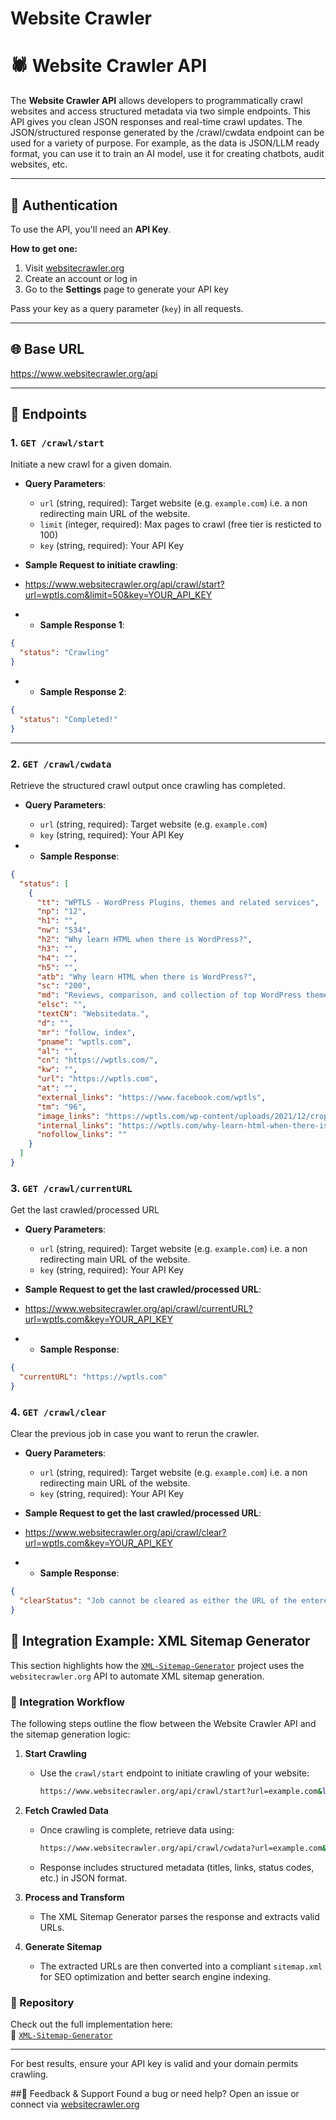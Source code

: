 # Website Crawler

# 🕷️ Website Crawler API

The **Website Crawler API** allows developers to programmatically crawl websites and access structured metadata via two simple endpoints. This API gives you clean JSON responses and real-time crawl updates. The JSON/structured response generated by the /crawl/cwdata endpoint can be used for a variety of purpose. For example, as the data is JSON/LLM ready format, you can use it to train an AI model, use it for creating chatbots, audit websites, etc.

---

## 🔐 Authentication

To use the API, you'll need an **API Key**.

**How to get one:**
1. Visit [websitecrawler.org](https://www.websitecrawler.org)
2. Create an account or log in
3. Go to the **Settings** page to generate your API key

Pass your key as a query parameter (`key`) in all requests.

---

## 🌐 Base URL

https://www.websitecrawler.org/api

---

## 📡 Endpoints

### 1. `GET /crawl/start`

Initiate a new crawl for a given domain.

- **Query Parameters**:
  - `url` (string, required): Target website (e.g. `example.com`) i.e. a non redirecting main URL of the website.
  - `limit` (integer, required): Max pages to crawl (free tier is resticted to 100)
  - `key` (string, required): Your API Key

- **Sample Request to initiate crawling**:

- https://www.websitecrawler.org/api/crawl/start?url=wptls.com&limit=50&key=YOUR_API_KEY

- - **Sample Response 1**:
```json
{
  "status": "Crawling"
}

```
- - **Sample Response 2**:

```json
{
  "status": "Completed!"
} 
```
---

### 2. `GET /crawl/cwdata`

Retrieve the structured crawl output once crawling has completed.

- **Query Parameters**:
  - `url` (string, required): Target website (e.g. `example.com`)
  - `key` (string, required): Your API Key

- - **Sample Response**:
```json
{
  "status": [
    {
      "tt": "WPTLS - WordPress Plugins, themes and related services",
      "np": "12",
      "h1": "",
      "nw": "534",
      "h2": "Why learn HTML when there is WordPress?",
      "h3": "",
      "h4": "",
      "h5": "",
      "atb": "Why learn HTML when there is WordPress?",
      "sc": "200",
      "md": "Reviews, comparison, and collection of top WordPress themes, plugins, related services, and useful WP tips.",
      "elsc": "",
      "textCN": "Websitedata.",
      "d": "",
      "mr": "follow, index",
      "pname": "wptls.com",
      "al": "",
      "cn": "https://wptls.com/",
      "kw": "",
      "url": "https://wptls.com",
      "at": "",
      "external_links": "https://www.facebook.com/wptls",
      "tm": "96",
      "image_links": "https://wptls.com/wp-content/uploads/2021/12/cropped-wptls-logo.png | https://wptls.com/wp-content/uploads/2021/12/cropped-wptls-logo.png | https://wptls.com/wp-content/uploads/2024/02/Spaceship-768x378.jpg | https://wptls.com/wp-content/uploads/2023/12/AdSense-768x612.png | https://wptls.com/wp-content/uploads/2023/12/Exabytes-768x375.jpg | https://wptls.com/wp-content/uploads/2023/10/HTML-768x112.jpg | https://wptls.com/wp-content/uploads/2023/10/Cloudflare-add-site-768x363.png | https://wptls.com/wp-content/uploads/2023/01/Google-Trends-768x363.webp | https://wptls.com/wp-content/uploads/2022/11/Twenty-Twenty-Three-768x351.webp | https://wptls.com/wp-content/uploads/2022/11/Broken-Link-Checker-768x223.webp | https://wptls.com/wp-content/uploads/2022/11/wordpress_logo.webp | https://wptls.com/wp-content/uploads/2022/11/footer-css-768x327.webp",
      "internal_links": "https://wptls.com/why-learn-html-when-there-is-wordpress/ | https://wptls.com/customize-footer-wordpress/",
      "nofollow_links": ""
    }
  ]
}
```
### 3. `GET /crawl/currentURL`

Get the last crawled/processed URL

- **Query Parameters**:
  - `url` (string, required): Target website (e.g. `example.com`) i.e. a non redirecting main URL of the website.
  - `key` (string, required): Your API Key

- **Sample Request to get the last crawled/processed URL**:

- https://www.websitecrawler.org/api/crawl/currentURL?url=wptls.com&key=YOUR_API_KEY

- - **Sample Response**:
```json
{
  "currentURL": "https://wptls.com"
}
```

### 4. `GET /crawl/clear`

Clear the previous job in case you want to rerun the crawler.

- **Query Parameters**:
  - `url` (string, required): Target website (e.g. `example.com`) i.e. a non redirecting main URL of the website.
  - `key` (string, required): Your API Key

- **Sample Request to get the last crawled/processed URL**:

- https://www.websitecrawler.org/api/crawl/clear?url=wptls.com&key=YOUR_API_KEY

- - **Sample Response**:
```json
{
  "clearStatus": "Job cannot be cleared as either the URL of the entered website is being crawled."
}
```

## 🧩 Integration Example: XML Sitemap Generator

This section highlights how the [`XML-Sitemap-Generator`](https://github.com/pc8544/XML-Sitemap-Generator) project uses the `websitecrawler.org` API to automate XML sitemap generation.

### 🔄 Integration Workflow

The following steps outline the flow between the Website Crawler API and the sitemap generation logic:

1. **Start Crawling**
   - Use the `crawl/start` endpoint to initiate crawling of your website:
     ```bash
     https://www.websitecrawler.org/api/crawl/start?url=example.com&limit=100&key=YOUR_API_KEY
     ```

2. **Fetch Crawled Data**
   - Once crawling is complete, retrieve data using:
     ```bash
     https://www.websitecrawler.org/api/crawl/cwdata?url=example.com&key=YOUR_API_KEY
     ```
   - Response includes structured metadata (titles, links, status codes, etc.) in JSON format.

3. **Process and Transform**
   - The XML Sitemap Generator parses the response and extracts valid URLs.

4. **Generate Sitemap**
   - The extracted URLs are then converted into a compliant `sitemap.xml` for SEO optimization and better search engine indexing.

### 📂 Repository

Check out the full implementation here:  
🔗 [`XML-Sitemap-Generator`](https://github.com/pc8544/XML-Sitemap-Generator)

---

For best results, ensure your API key is valid and your domain permits crawling.

##👋 Feedback & Support
Found a bug or need help? Open an issue or connect via [websitecrawler.org](https://www.websitecrawler.org)
